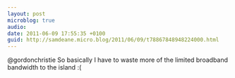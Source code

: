 ```yaml
---
layout: post
microblog: true
audio: 
date: 2011-06-09 17:55:35 +0100
guid: http://samdeane.micro.blog/2011/06/09/t78867848948224000.html
---
```

@gordonchristie So basically I have to waste more of the limited broadband bandwidth to the island :(
